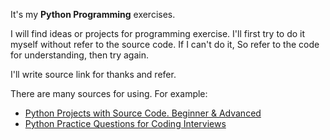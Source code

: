 It's my **Python Programming** exercises.

I will find ideas or projects for programming exercise. I'll first try to do it myself without refer to the source code. If I can't do it, So refer to the code for understanding, then try again.

I'll write source link for thanks and refer.

There are many sources for using. For example:
- [Python Projects with Source Code. Beginner & Advanced](https://thecleverprogrammer.com/2021/01/14/python-projects-with-source-code)
- [Python Practice Questions for Coding Interviews](https://amankharwal.medium.com/python-practice-questions-for-beginners-268fcdfb14e6)

